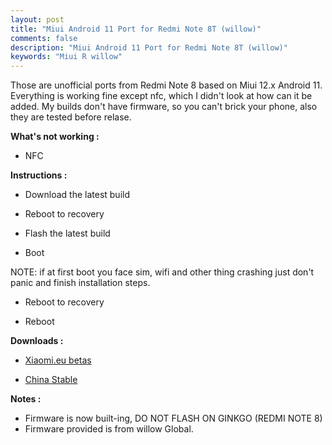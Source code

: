 ```yaml
---
layout: post
title: "Miui Android 11 Port for Redmi Note 8T (willow)"
comments: false
description: "Miui Android 11 Port for Redmi Note 8T (willow)"
keywords: "Miui R willow"
---
```



Those are unofficial ports from Redmi Note 8 based on Miui 12.x Android 11.
Everything is working fine except nfc, which I didn't look at how can it be added.
My builds don't have firmware, so you can't brick your phone, also they are tested before relase.


**What's not working :**

 * NFC

**Instructions :**

 * Download the latest build

 * Reboot to recovery

 * Flash the latest build

 * Boot

 NOTE: if at first boot you face sim, wifi and other thing crashing just don't panic and finish installation steps.

 * Reboot to recovery
 
 * Reboot

**Downloads :**

 * [Xiaomi.eu betas](https://sourceforge.net/projects/darkjoker360-developements/files/Xiaomi/Redmi%20Note%208/ROM/Miui-Ports-8T/xiaomi.eu-beta/)

 * [China Stable](https://sourceforge.net/projects/darkjoker360-developements/files/Xiaomi/Redmi%20Note%208/ROM/Miui-Ports-8T/china-rom/stable/)

**Notes :**
* Firmware is now built-ing, DO NOT FLASH ON GINKGO (REDMI NOTE 8)
* Firmware provided is from willow Global.
